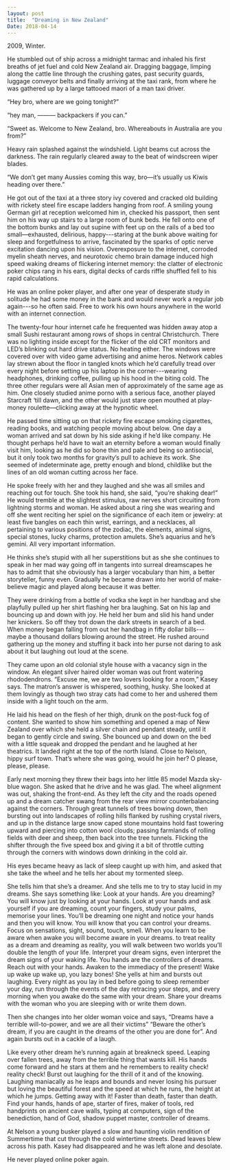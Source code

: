 ```yaml
---
layout: post
title:  "Dreaming in New Zealand"
Date: 2018-04-14
---
```


2009, Winter. 

He stumbled out of ship across a midnight tarmac and inhaled his first breaths of jet fuel and cold New Zealand air. Dragging baggage, limping along the cattle line through the crushing gates, past security guards, luggage conveyor belts and finally arriving at the taxi rank, from where he was gathered up by a large tattooed maori of a man taxi driver.

“Hey bro, where are we going tonight?”

“hey man,  ——— backpackers if you can.”

“Sweet as. Welcome to New Zealand, bro. Whereabouts in Australia are you from?”

Heavy rain splashed against the windshield. Light beams cut across the darkness. The rain regularly cleared away to the beat of windscreen wiper blades.

“We don’t get many Aussies coming this way, bro—it’s usually us Kiwis heading over there.”

He got out of the taxi at a three story ivy covered and cracked old building with rickety steel fire escape ladders hanging from roof. A smiling young German girl at reception welcomed him in, checked his passport, then sent him on his way up stairs to a large room of bunk beds. He fell onto one of the bottom bunks and lay out supine with feet up on the rails of a bed too small—exhausted, delirious, happy---staring at the bunk above waiting for sleep and forgetfulness to arrive, fascinated by the sparks of optic nerve excitation dancing upon his vision. Overexposure to the internet, corroded myelin sheath nerves, and neurotoxic chemo brain damage induced high speed waking dreams of flickering internet memory: the clatter of electronic poker chips rang in his ears, digital decks of cards riffle shuffled fell to his rapid calculations.

He was an online poker player, and after one year of desperate study in solitude he had some money in the bank and would never work a regular job again---so he often said. Free to work his own hours anywhere in the world with an internet connection.

The twenty-four hour internet cafe he frequented was hidden away atop a small Sushi restaurant among rows of shops in central Christchurch. There was no lighting inside except for the flicker of the old CRT monitors and LED’s blinking out hard drive status. No heating either. The windows were covered over with video game advertising and anime heros. Network cables lay strewn about the floor in tangled knots which he’d carefully tread over every night before setting up his laptop in the corner---wearing headphones, drinking coffee, pulling up his hood in the biting cold. The three other regulars were all Asian men of approximately of the same age as him. One closely studied anime porno with a serious face, another played Starcraft ‘till dawn, and the other would just stare open mouthed at play-money roulette—clicking away at the hypnotic wheel.

He passed time sitting up on that rickety fire escape smoking cigarettes, reading books, and watching people moving about below. One day a woman arrived and sat down by his side asking if he’d like company. He thought perhaps he’d have to wait an eternity before a woman would finally visit him, looking as he did so bone thin and pale and being so antisocial, but it only took two months for gravity’s pull to achieve its work. She seemed of indeterminate age, pretty enough and blond, childlike but the lines of an old woman cutting across her face.

He spoke freely with her and they laughed and she was all smiles and reaching out for touch. She took his hand, she said, “you’re shaking dear!” He would tremble at the slightest stimulus, raw nerves short circuiting from lightning storms and woman. He asked about a ring she was wearing and off she went reciting her spiel on the significance of each item or jewelry: at least five bangles on each thin wrist, earrings, and a necklaces, all pertaining to various positions of the zodiac, the elements, animal signs, special stones, lucky charms, protection amulets. She’s aquarius and he’s gemini. All very important information.

He thinks she’s stupid with all her superstitions but as she she continues to speak in her mad way going off in tangents into surreal dreamscapes he has to admit that she obviously has a larger vocabulary than him, a better storyteller, funny even. Gradually he became drawn into her world of make-believe magic and played along because it was better.

They were drinking from a bottle of vodka she kept in her handbag and she playfully pulled up her shirt flashing her bra laughing. Sat on his lap and bouncing up and down with joy. He held her bum and slid his hand under her knickers. So off they trot down the dark streets in search of a bed. When money began falling from out her handbag in fifty dollar bills---maybe a thousand dollars blowing around the street. He rushed around gathering up the money and stuffing it back into her purse not daring to ask about it but laughing out loud at the scene.

They came upon an old colonial style house with a vacancy sign in the window. An elegant silver haired older woman was out front watering rhododendrons. “Excuse me, we are two lovers looking for a room,” Kasey says. The matron’s answer is whispered, soothing, husky. She looked at them lovingly as though two stray cats had come to her and ushered them inside with a light touch on the arm.

He laid his head on the flesh of her thigh, drunk on the post-fuck fog of content. She wanted to show him something and opened a map of New Zealand over which she held a silver chain and pendant steady, until it began to gently circle and swing. She bounced up and down on the bed with a little squeak and dropped the pendant and he laughed at her theatrics. It landed right at the top of the north Island. Close to Nelson, hippy surf town. That’s where she was going, would he join her? O please, please, please.

Early next morning they threw their bags into her little 85 model Mazda sky-blue wagon. She asked that he drive and he was glad. The wheel alignment was out, shaking the front-end. As they left the city and the roads opened up and a dream catcher swang from the rear view mirror counterbalancing against the corners. Through great tunnels of trees bowing down, then bursting out into landscapes of rolling hills flanked by rushing crystal rivers, and up in the distance large snow caped stone mountains hold fast towering upward and piercing into cotton wool clouds; passing farmlands of rolling fields with deer and sheep, then back into the tree tunnels. Flicking the shifter through the five speed box and giving it a bit of throttle cutting through the corners with windows down drinking in the cold air.

His eyes became heavy as lack of sleep caught up with him, and asked that she take the wheel and he tells her about my tormented sleep. 

She tells him that she’s a dreamer. And she tells me to try to stay lucid in my dreams. She says something like: Look at your hands. Are you dreaming? You will know just by looking at your hands. Look at your hands and ask yourself if you are dreaming, count your fingers, study your palms, memorise your lines. You’ll be dreaming one night and notice your hands and then you will know. You will know that you can control your dreams. Focus on sensations, sight, sound, touch, smell. When you learn to be aware when awake you will become aware in your dreams. to treat reality as a dream and dreaming as reality, you will walk between two worlds you’ll double the length of your life. Interpret your dream signs, even interpret the dream signs of your waking life. You hands are the controllers of dreams. Reach out with your hands. Awaken to the immediacy of the present! Wake up wake up wake up, you lazy bones! She yells at him and bursts out laughing. Every night as you lay in bed before going to sleep remember your day, run through the events of the day retracing your steps, and every morning when you awake do the same with your dream. Share your dreams with the woman who you are sleeping with or write them down. 

Then she changes into her older woman voice and says,
“Dreams have a terrible will-to-power, and we are all their victims” “Beware the other’s dream, if you are caught in the dreams of the other you are done for”. And again bursts out in a cackle of a laugh.

Like every other dream he’s running again at breakneck speed. Leaping over fallen trees, away from the terrible thing that wants kill. His hands come forward and he stars at them and he remembers to reality check! reality check! Burst out laughing for the thrill of it and of the knowing. Laughing maniacally as he leaps and bounds and never losing his pursuer but loving the beautiful forest and the speed at which he runs, the height at which he jumps. Getting away with it! Faster than death, faster than death. Find your hands, hands of ape, starter of fires, maker of tools, red handprints on ancient cave walls, typing at computers, sign of the benediction, hand of God, shadow puppet master, controller of dreams.

At Nelson a young busker played a slow and haunting violin rendition of Summertime that cut through the cold wintertime streets. Dead leaves blew across his path. Kasey had disappeared and he was left alone and desolate. 

He never played online poker again.



